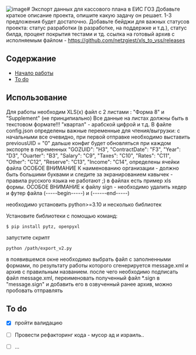 ![image](https://github.com/netzgiest/xls_to_vss/assets/11833536/abdb2b8b-cbb7-466b-ac57-e3e7234639b0)# Экспорт данных для кассового плана в ЕИС ГОЗ
Добавьте краткое описание проекта, опишите какую задачу он решает. 1-3 предложения будет достаточно. Добавьте бейджи для важных статусов проекта: статус разработки (в разработке, на поддержке и т.д.), статус билда, процент покрытия тестами и тд.
ссылка на готовый архив с исполняемым файлом - https://github.com/netzgiest/xls_to_vss/releases
## Содержание
- [Начало работы](#начало-работы)
- [To do](#to-do)


## Использование

Для работы необходим XLS(x) файл с 2 листами : "Форма 8" и "Supplement" (не принципиально)
Все данные на листах должны быть в текстовом формате!!! "квартал" - арабской цифрой и т.д. 
В файле config.json определены важные переменные для чтения/выгрузки:
c начальными все очевидно, при первой отправке необходимо выставить previousUID = "0"
дальше конфиг будет обновляться при каждом экспорте
в переменных 
"GOZUID": "H3",
        "ContractDate": "F3",
        "Year": "D3",
        "Ouarter": "B3",
        "Salary": "C9",
        "Taxes": "C10",
        "Rates": "C11",
        "Other": "C12",
        "Reserve": "C13",
        "Income": "C14",
определены ячейки файла 
ОСОБОЕ ВНИМАНИЕ К наименованию организации - должно быть большими буквами и следите за экранированием кавычек - правила русского языка не работают ;)
в файлах есть пример xls формы.
ОСОБОЕ ВНИМАНИЕ к файлу sign - необходимо удалить хедер и футер файла (-----begin-----) и (------end-----)

необходимо установить python>=3.10 и несколько библиотек

Установите библиотеки с помощью команд:
```sh/cmd
$ pip install pytz, openpyxl
```
запустите скрипт 
```
python /path/export_v2.py
```
в появившемся окне необходимо выбрать файл с заполненными формами, по результату работы которого сгенерируется message.xml и архив с правильным названием.
после чего необходимо подписать файл message.xml, переименовать полученный файл *.sign в "message.sign" и добавить его в озвученный ранее архив, можно пробовать отправлять



## To do
- [x] пройти валидацию
- [ ] Провести рефакторинг кода - мусор ад и израиль..
- [ ] ...



